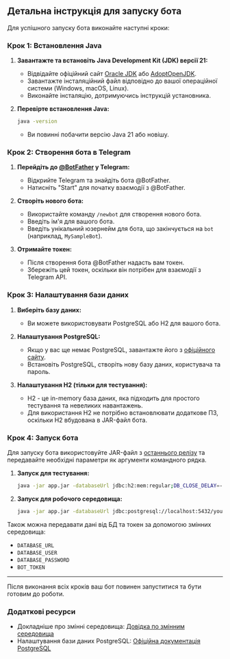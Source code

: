 ## Детальна інструкція для запуску бота

Для успішного запуску бота виконайте наступні кроки:

### Крок 1: Встановлення Java

1. **Завантажте та встановіть Java Development Kit (JDK) версії 21:**
    - Відвідайте офіційний
      сайт [Oracle JDK](https://www.oracle.com/java/technologies/javase/jdk21-archive-downloads.html)
      або [AdoptOpenJDK](https://adoptium.net/temurin/releases/).
    - Завантажте інсталяційний файл відповідно до вашої операційної системи (Windows, macOS, Linux).
    - Виконайте інсталяцію, дотримуючись інструкцій установника.

2. **Перевірте встановлення Java:**
    ```bash
    java -version
    ```
    - Ви повинні побачити версію Java 21 або новішу.

### Крок 2: Створення бота в Telegram

1. **Перейдіть до [@BotFather](https://t.me/BotFather) у Telegram:**
    - Відкрийте Telegram та знайдіть бота @BotFather.
    - Натисніть "Start" для початку взаємодії з @BotFather.

2. **Створіть нового бота:**
    - Використайте команду `/newbot` для створення нового бота.
    - Введіть ім'я для вашого бота.
    - Введіть унікальний юзернейм для бота, що закінчується на `bot` (наприклад, `MySampleBot`).

3. **Отримайте токен:**
    - Після створення бота @BotFather надасть вам токен.
    - Збережіть цей токен, оскільки він потрібен для взаємодії з Telegram API.

### Крок 3: Налаштування бази даних

1. **Виберіть базу даних:**
    - Ви можете використовувати PostgreSQL або H2 для вашого бота.

2. **Налаштування PostgreSQL:**
    - Якщо у вас ще немає PostgreSQL, завантажте його з [офіційного сайту](https://www.postgresql.org/download/).
    - Встановіть PostgreSQL, створіть нову базу даних, користувача та пароль.

3. **Налаштування H2 (тільки для тестування):**
    - H2 - це in-memory база даних, яка підходить для простого тестування та невеликих навантажень.
    - Для використання H2 не потрібно встановлювати додаткове ПЗ, оскільки H2 вбудована в JAR-файл бота.

### Крок 4: Запуск бота

Для запуску бота використовуйте JAR-файл з [останнього релізу](https://github.com/y9vad9/restaurant-coursework/releases/tag/v1.0.0) та передавайте необхідні параметри як аргументи командного рядка.

1. **Запуск для тестування:**
    ```bash
    java -jar app.jar -databaseUrl jdbc:h2:mem:regular;DB_CLOSE_DELAY=-1; -databaseUser user -databasePassword password -token ваш_токен_бота
    ```

2. **Запуск для робочого середовища:**
    ```bash
    java -jar app.jar -databaseUrl jdbc:postgresql://localhost:5432/yourdatabase -databaseUser your_db_user -databasePassword your_db_password -token ваш_токен_бота
    ```

Також можна передавати дані від БД та токен за допомогою змінних середовища:
- `DATABASE_URL`
- `DATABASE_USER`
- `DATABASE_PASSWORD`
- `BOT_TOKEN`

_____________

Після виконання всіх кроків ваш бот повинен запуститися та бути готовим до роботи.

### Додаткові ресурси

- Докладніше про змінні
  середовища: [Довідка по змінним середовища](https://www.twilio.com/docs/glossary/what-is-an-environment-variable)
- Налаштування бази даних PostgreSQL: [Офіційна документація PostgreSQL](https://www.postgresql.org/docs/)
